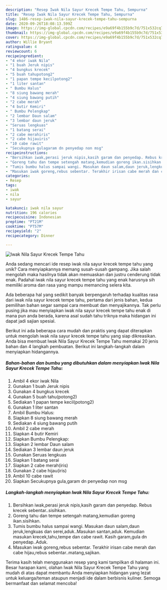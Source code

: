 ```yaml
---
description: "Resep Iwak Nila Sayur Krecek Tempe Tahu, Sempurna"
title: "Resep Iwak Nila Sayur Krecek Tempe Tahu, Sempurna"
slug: 1486-resep-iwak-nila-sayur-krecek-tempe-tahu-sempurna
date: 2020-09-26T18:08:13.599Z
image: https://img-global.cpcdn.com/recipes/e9a69f4b155b9c7d/751x532cq70/iwak-nila-sayur-krecek-tempe-tahu-foto-resep-utama.jpg
thumbnail: https://img-global.cpcdn.com/recipes/e9a69f4b155b9c7d/751x532cq70/iwak-nila-sayur-krecek-tempe-tahu-foto-resep-utama.jpg
cover: https://img-global.cpcdn.com/recipes/e9a69f4b155b9c7d/751x532cq70/iwak-nila-sayur-krecek-tempe-tahu-foto-resep-utama.jpg
author: Willie Bryant
ratingvalue: 4
reviewcount: 6
recipeingredient:
- "4 ekor iwak Nila"
- "1 buah Jeruk nipis"
- "4 bungkus krecek"
- "5 buah tahupotong2"
- "1 papan tempe kecilpotong2"
- "1 liter santan"
- " Bumbu Halus"
- "8 siung bawang merah"
- "4 siung bawang putih"
- "2 cabe merah"
- "4 butir Kemiri"
- " Bumbu Pelengkap"
- "2 lembar Daun salam"
- "3 lembar daun jeruk"
- "Seruas lengkuas"
- "1 batang serai"
- "2 cabe merahiris"
- "2 cabe hijauiris"
- "10 cabe rawit"
- "Secukupnya gulagaram dn penyedap non msg"
recipeinstructions:
- "Bersihkan iwak,perasi jeruk nipis,kasih garam dan penyedap. Rebus krecek sebentar..sisihkan."
- "Goreng tahu dan tempe setengah matang,kemudian goreng ikan.sisihkan."
- "Tumis bumbu halus sampai wangi. Masukan daun salam,daun jeruk,lengkuas dan serei,aduk..Masukan santan,aduk. Kemudian masukan krecek,tahu,tempe dan cabe rawit. Kasih garam,gula dn penyedap..Aduk."
- "Masukan iwak goreng,rebus sebentar. Terakhir irisan cabe merah dan cabe hijau,rebus sebentar..matang,sajikan."
categories:
- Resep
tags:
- iwak
- nila
- sayur

katakunci: iwak nila sayur 
nutrition: 196 calories
recipecuisine: Indonesian
preptime: "PT21M"
cooktime: "PT57M"
recipeyield: "2"
recipecategory: Dinner

---
```



![Iwak Nila Sayur Krecek Tempe Tahu](https://img-global.cpcdn.com/recipes/e9a69f4b155b9c7d/751x532cq70/iwak-nila-sayur-krecek-tempe-tahu-foto-resep-utama.jpg)

Anda sedang mencari ide resep iwak nila sayur krecek tempe tahu yang unik? Cara menyiapkannya memang susah-susah gampang. Jika salah mengolah maka hasilnya tidak akan memuaskan dan justru cenderung tidak enak. Padahal iwak nila sayur krecek tempe tahu yang enak harusnya sih memiliki aroma dan rasa yang mampu memancing selera kita.



Ada beberapa hal yang sedikit banyak berpengaruh terhadap kualitas rasa dari iwak nila sayur krecek tempe tahu, pertama dari jenis bahan, kedua pemilihan bahan segar sampai cara membuat dan menyajikannya. Tak perlu pusing jika mau menyiapkan iwak nila sayur krecek tempe tahu enak di mana pun anda berada, karena asal sudah tahu triknya maka hidangan ini dapat jadi sajian spesial.


Berikut ini ada beberapa cara mudah dan praktis yang dapat diterapkan untuk mengolah iwak nila sayur krecek tempe tahu yang siap dikreasikan. Anda bisa membuat Iwak Nila Sayur Krecek Tempe Tahu memakai 20 jenis bahan dan 4 langkah pembuatan. Berikut ini langkah-langkah dalam menyiapkan hidangannya.

<!--inarticleads1-->

##### Bahan-bahan dan bumbu yang dibutuhkan dalam menyiapkan Iwak Nila Sayur Krecek Tempe Tahu:

1. Ambil 4 ekor iwak Nila
1. Gunakan 1 buah Jeruk nipis
1. Gunakan 4 bungkus krecek
1. Gunakan 5 buah tahu(potong2)
1. Sediakan 1 papan tempe kecil(potong2)
1. Gunakan 1 liter santan
1. Ambil  Bumbu Halus:
1. Siapkan 8 siung bawang merah
1. Sediakan 4 siung bawang putih
1. Ambil 2 cabe merah
1. Siapkan 4 butir Kemiri
1. Siapkan  Bumbu Pelengkap:
1. Siapkan 2 lembar Daun salam
1. Sediakan 3 lembar daun jeruk
1. Gunakan Seruas lengkuas
1. Siapkan 1 batang serai
1. Siapkan 2 cabe merah(iris)
1. Gunakan 2 cabe hijau(iris)
1. Ambil 10 cabe rawit
1. Siapkan Secukupnya gula,garam dn penyedap non msg




<!--inarticleads2-->

##### Langkah-langkah menyiapkan Iwak Nila Sayur Krecek Tempe Tahu:

1. Bersihkan iwak,perasi jeruk nipis,kasih garam dan penyedap. Rebus krecek sebentar..sisihkan.
1. Goreng tahu dan tempe setengah matang,kemudian goreng ikan.sisihkan.
1. Tumis bumbu halus sampai wangi. Masukan daun salam,daun jeruk,lengkuas dan serei,aduk..Masukan santan,aduk. Kemudian masukan krecek,tahu,tempe dan cabe rawit. Kasih garam,gula dn penyedap..Aduk.
1. Masukan iwak goreng,rebus sebentar. Terakhir irisan cabe merah dan cabe hijau,rebus sebentar..matang,sajikan.




Terima kasih telah menggunakan resep yang kami tampilkan di halaman ini. Besar harapan kami, olahan Iwak Nila Sayur Krecek Tempe Tahu yang mudah di atas dapat membantu Anda menyiapkan hidangan yang lezat untuk keluarga/teman ataupun menjadi ide dalam berbisnis kuliner. Semoga bermanfaat dan selamat mencoba!
